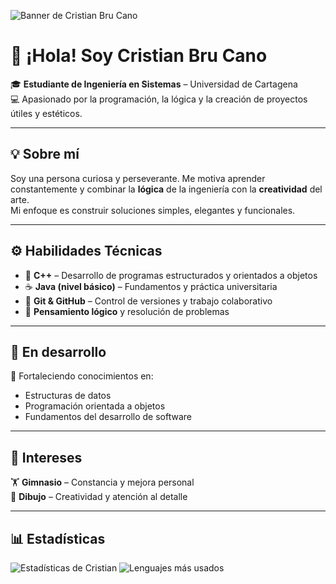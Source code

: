 ![Banner de Cristian Bru Cano](A_digital_graphic_banner_features_Cristian_Bru_Can.png)


# 👋 ¡Hola! Soy **Cristian Bru Cano**

🎓 **Estudiante de Ingeniería en Sistemas** – Universidad de Cartagena  
💻 Apasionado por la programación, la lógica y la creación de proyectos útiles y estéticos.

---

## 💡 Sobre mí
Soy una persona curiosa y perseverante. Me motiva aprender constantemente y combinar la **lógica** de la ingeniería con la **creatividad** del arte.  
Mi enfoque es construir soluciones simples, elegantes y funcionales.

---

## ⚙️ Habilidades Técnicas
- 🧩 **C++** – Desarrollo de programas estructurados y orientados a objetos  
- ☕ **Java (nivel básico)** – Fundamentos y práctica universitaria  
- 🌿 **Git & GitHub** – Control de versiones y trabajo colaborativo  
- 🧠 **Pensamiento lógico** y resolución de problemas

---

## 🚀 En desarrollo
📘 Fortaleciendo conocimientos en:
- Estructuras de datos  
- Programación orientada a objetos  
- Fundamentos del desarrollo de software  

---

## 🎯 Intereses
🏋️ **Gimnasio** – Constancia y mejora personal  
🎨 **Dibujo** – Creatividad y atención al detalle  

---

## 📊 Estadísticas
![Estadísticas de Cristian](https://github-readme-stats.vercel.app/api?username=cristianbru&show_icons=true&theme=blue_navy)
![Lenguajes más usados](https://github-rea)
